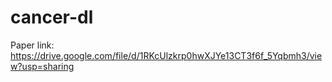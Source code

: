 # cancer-dl
Paper link: https://drive.google.com/file/d/1RKcUlzkrp0hwXJYe13CT3f6f_5Yqbmh3/view?usp=sharing
